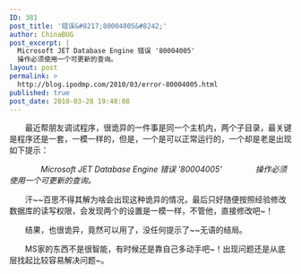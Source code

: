 ```yaml
---
ID: 381
post_title: '错误&#8217;80004005&#8242;'
author: ChinaBUG
post_excerpt: |
  Microsoft JET Database Engine 错误 '80004005'
  操作必须使用一个可更新的查询。
layout: post
permalink: >
  http://blog.ipodmp.com/2010/03/error-80004005.html
published: true
post_date: 2010-03-28 19:48:08
---
```

　　最近帮朋友调试程序，很诡异的一件事是同一个主机内，两个子目录，最关键是程序还是一套，一模一样的，但是，一个是可以正常运行的，一个却是老是出现如下提示：

　　　　<em>Microsoft JET Database Engine 错误 '80004005' </em>
　　　　<em>操作必须使用一个可更新的查询。</em>

　　汗~~百思不得其解为啥会出现这种诡异的情况，最后只好随便按照经验修改数据库的读写权限，会发现两个的设置是一模一样，不管他，直接修改吧~！

　　结果，也很诡异，竟然可以用了，没任何提示了~~无语的结局。

　　MS家的东西不是很智能，有时候还是靠自己多动手吧~！出现问题还是从底层找起比较容易解决问题~。